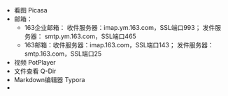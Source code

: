 * 看图 Picasa
* 邮箱：
  * 163企业邮箱： 收件服务器：imap.ym.163.com，SSL端口993； 发件服务器： smtp.ym.163.com，SSL端口465
  * 163邮箱：收件服务器：imap.163.com，SSL端口143； 发件服务器：smtp.163.com，SSL端口25
* 视频 PotPlayer
* 文件查看 Q-Dir
* Markdown编辑器 Typora
* 